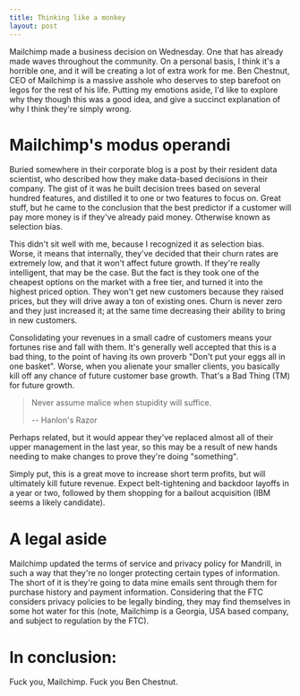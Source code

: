 ```yaml
---
title: Thinking like a monkey
layout: post
---
```

Mailchimp made a business decision on Wednesday. One that has already made waves throughout the community. On a personal basis, I think it's a horrible one, and it will be creating a lot of extra work for me. Ben Chestnut, CEO of Mailchimp is a massive asshole who deserves to step barefoot on legos for the rest of his life. Putting my emotions aside, I'd like to explore why they though this was a good idea, and give a succinct explanation of why I think they're simply wrong.

# Mailchimp's modus operandi

Buried somewhere in their corporate blog is a post by their resident data scientist, who described how they make data-based decisions in their company. The gist of it was he built decision trees based on several hundred features, and distilled it to one or two features to focus on. Great stuff, but he came to the conclusion that the best predictor if a customer will pay more money is if they've already paid money. Otherwise known as selection bias.

This didn't sit well with me, because I recognized it as selection bias. Worse, it means that internally, they've decided that their churn rates are extremely low, and that it won't affect future growth. If they're really intelligent, that may be the case. But the fact is they took one of the cheapest options on the market with a free tier, and turned it into the highest priced option. They won't get new customers because they raised prices, but they will drive away a ton of existing ones. Churn is never zero and they just increased it; at the same time decreasing their ability to bring in new customers.

Consolidating your revenues in a small cadre of customers means your fortunes rise and fall with them. It's generally well accepted that this is a bad thing, to the point of having its own proverb "Don't put your eggs all in one basket". Worse, when you alienate your smaller clients, you basically kill off any chance of future customer base growth. That's a Bad Thing (TM) for future growth.

> Never assume malice when stupidity will suffice.
>
> -- Hanlon's Razor

Perhaps related, but it would appear they've replaced almost all of their upper management in the last year, so this may be a result of new hands needing to make changes to prove they're doing "something".

Simply put, this is a great move to increase short term profits, but will ultimately kill future revenue. Expect belt-tightening and backdoor layoffs in a year or two, followed by them shopping for a bailout acquisition (IBM seems a likely candidate).

# A legal aside

Mailchimp updated the terms of service and privacy policy for Mandrill, in such a way that they're no longer protecting certain types of information. The short of it is they're going to data mine emails sent through them for purchase history and payment information. Considering that the FTC considers privacy policies to be legally binding, they may find themselves in some hot water for this (note, Mailchimp is a Georgia, USA based company, and subject to regulation by the FTC).

# In conclusion:

Fuck you, Mailchimp. Fuck you Ben Chestnut.
